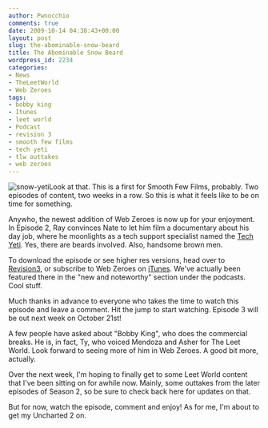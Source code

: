 ```yaml
---
author: Pwnocchio
comments: true
date: 2009-10-14 04:38:43+00:00
layout: post
slug: the-abominable-snow-beard
title: The Abominable Snow Beard
wordpress_id: 2234
categories:
- News
- TheLeetWorld
- Web Zeroes
tags:
- bobby king
- Itunes
- leet world
- Podcast
- revision 3
- smooth few films
- tech yeti
- tlw outtakes
- web zeroes
---
```


![snow-yeti](http://smoothfewfilms.com/wp-content/uploads/2009/10/snow-yeti.jpg)Look at that. This is a first for Smooth Few Films, probably. Two episodes of content, two weeks in a row. So this is what it feels like to be on time for something. 

Anywho, the newest addition of Web Zeroes is now up for your enjoyment. In Episode 2, Ray convinces Nate to let him film a documentary about his day job, where he moonlights as a tech support specialist named the [Tech Yeti](http://smoothfewfilms.com/2009/10/13/tech-yeti/). Yes, there are beards involved. Also, handsome brown men. 

To download the episode or see higher res versions, head over to [Revision3](http://revision3.com/webzeroes/techyeti), or subscribe to Web Zeroes on [iTunes](http://itunes.apple.com/WebObjects/MZStore.woa/wa/viewPodcast?id=335038421). We've actually been featured there in the "new and noteworthy" section under the podcasts. Cool stuff. 

Much thanks in advance to everyone who takes the time to watch this episode and leave a comment. Hit the jump to start watching. Episode 3 will be out next week on October 21st!
<!-- more -->



A few people have asked about "Bobby King", who does the commercial breaks. He is, in fact, Ty, who voiced Mendoza and Asher for The Leet World. Look forward to seeing more of him in Web Zeroes. A good bit more, actually.

Over the next week, I'm hoping to finally get to some Leet World content that I've been sitting on for awhile now. Mainly, some outtakes from the later episodes of Season 2, so be sure to check back here for updates on that.

But for now, watch the episode, comment and enjoy! As for me, I'm about to get my Uncharted 2 on.
